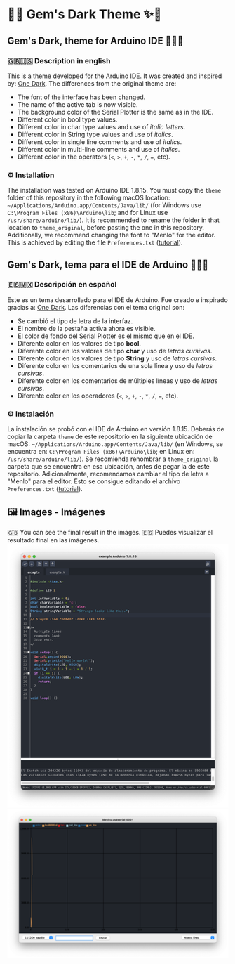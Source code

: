 # 💜✨ Gem's Dark Theme ✨💜

## Gem's Dark, theme for Arduino IDE 👨🏼‍💻
### 🇬🇧🇺🇸 Description in english
This is a theme developed for the Arduino IDE.
It was created and inspired by: [One Dark](https://github.com/konrad91/OneDarkArduino).
The differences from the original theme are:
- The font of the interface has been changed.
- The name of the active tab is now visible.
- The background color of the Serial Plotter is the same as in the IDE.
- Different color in bool type values.
- Different color in char type values and use of *italic letters*.
- Different color in String type values and use of *italics*.
- Different color in single line comments and use of *italics*.
- Different color in multi-line comments and use of *italics*.
- Different color in the operators (`<`, `>`, `+`, `-`, `*`, `/`, `=`, etc).

### ⚙️ Installation
The installation was tested on Arduino IDE 1.8.15. You must copy the `theme` folder of this repository in the following macOS location: `~/Applications/Arduino.app/Contents/Java/lib/` (for Windows use `C:\Program Files (x86)\Arduino\lib`; and for Linux use `/usr/share/arduino/lib/`). It is recommended to rename the folder in that location to `theme_original`, before pasting the one in this repository.
Additionally, we recommend changing the font to "Menlo" for the editor. This is achieved by editing the file `Preferences.txt` ([tutorial](https://support.arduino.cc/hc/en-us/articles/4402771781522-How-to-change-IDE-text-font-settings)).


## Gem's Dark, tema para el IDE de Arduino 👨🏼‍💻
### 🇪🇸🇲🇽 Descripción en español
Este es un tema desarrollado para el IDE de Arduino.
Fue creado e inspirado gracias a: [One Dark](https://github.com/konrad91/OneDarkArduino).
Las diferencias con el tema original son:
- Se cambió el tipo de letra de la interfaz.
- El nombre de la pestaña activa ahora es visible.
- El color de fondo del Serial Plotter es el mismo que en el IDE.
- Diferente color en los valores de tipo **bool**.
- Diferente color en los valores de tipo **char** y uso de *letras cursivas*.
- Diferente color en los valores de tipo **String** y uso de *letras cursivas*.
- Diferente color en los comentarios de una sola línea y uso de *letras cursivas*.
- Diferente color en los comentarios de múltiples líneas y uso de *letras cursivas*.
- Diferente color en los operadores (`<`, `>`, `+`, `-`, `*`, `/`, `=`, etc).

### ⚙️ Instalación
La instalación se probó con el IDE de Arduino en versión 1.8.15. Deberás de copiar la carpeta `theme` de este repositorio en la siguiente ubicación de macOS: `~/Applications/Arduino.app/Contents/Java/lib/` (en Windows, se encuentra en: `C:\Program Files (x86)\Arduino\lib`; en Linux en: `/usr/share/arduino/lib/`). Se recomienda renombrar a `theme_original` la carpeta que se encuentra en esa ubicación, antes de pegar la de este repositorio.
Adicionalmente, recomendamos cambiar el tipo de letra a "Menlo" para el editor. Esto se consigue editando el archivo `Preferences.txt` ([tutorial](https://support.arduino.cc/hc/en-us/articles/4402771781522-How-to-change-IDE-text-font-settings)).


## 🖼 Images - Imágenes
🇬🇧 You can see the final result in the images.
🇪🇸 Puedes visualizar el resultado final en las imágenes.
![IDE](https://raw.githubusercontent.com/GeraDNG/Gems-Dark-Theme_Arduino/main/IDE.png "IDE")
![Serial Plotter](https://raw.githubusercontent.com/GeraDNG/Gems-Dark-Theme_Arduino/main//SerialPlotter.png "Serial Plotter")
